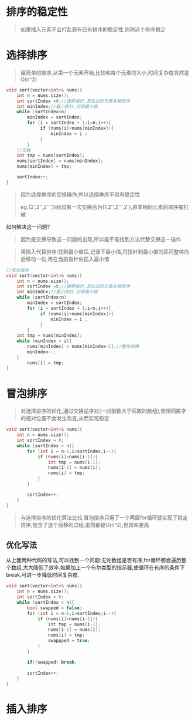 # 排序的稳定性
>如果插入元素不会打乱原有已有排序的稳定性,则称这个排序稳定
# 选择排序
>最简单的排序,从第一个元素开始,比较和每个元素的大小,时间复杂度显然是O(n^2)
```c
void sort(vector<int>& nums){
    int n = nums.size();
    int sortIndex =0;//搜索指针,其右边的元素未被排序
    int minIndex;//最小指针,记录最小值
    while (sortIndex<n)
        minIndex = sortIndex;
        for (i = sortIndex + 1;i<n;i++){
             if (nums[i]<nums[minIndex]){
                 minIndex = i ;
             }
        }
    //交换
    int tmp = nums[sortIndex];
    nums[sortIndex] = nums[minIndex];
    nums[minIndex] = tmp;

    sortIndex++;
}
```
>因为选择排序的交换操作,所以选择排序不具有稳定性
>
>eg.{2',2'',2''',1}经过第一次交换后为{1,2'',2''',2'},原本相同元素的顺序被打破

如何解决这一问题?

>因为是交换导致这一问题的出现,所以能不能找到方法代替交换这一操作

>用插入代替排序:找到最小值后,记录下最小值,将指针到最小值的区间整体向后移动一位,再在当前指针处插入最小值
```c
//优化版本
void sort(vector<int>& nums){
    int n = nums.size();
    int sortIndex =0;//搜索指针,其右边的元素未被排序
    int minIndex;//最小指针,记录最小值
    while (sortIndex<n)
        minIndex = sortIndex;
        for (i = sortIndex + 1;i<n;i++){
             if (nums[i]<nums[minIndex]){
                 minIndex = i ;
             }
        }
    int tmp = nums[minIndex];
    while (minIndex > i){
        nums[minIndex] = nums[minIndex-1];//整体后移
        minIndex--;
    }
        nums[i] = tmp;
]
```
# 冒泡排序
>对选择排序的优化,通过交换逆序对(一对前数大于后数的数组),使相同数字的相对位置不会发生改变,从而实现稳定
```c
void sort(vector<int>& nums){
    int n = nums.size();
    int sortIndex = 0;
    while (sortIndex < n){
        for (int i = n-1;i>sortIndex;i--){
            if (nums[i]<nums[i-1]){
                int tmp = nums[i-1];
                nums[i-1] = nums[i];
                nums[i] = tmp;
            }
        }

        sortIndex++;
    }
}
```
>与选择排序的优化算法比较,冒泡排序只用了一个两层for循环就实现了稳定排序,包含了逐个后移的过程,虽然都是O(n^2),但效率更高
## 优化写法
从上面两种代码的写法,可以找到一个问题:无论数组是否有序,for循环都会遍历整个数组,大大降低了效率.如果加上一个布尔类型的指示器,使循环在有序的条件下break,可进一步降低时间复杂度.
```c
void sort(vector<int>& nums){
    int n = nums.size();
    int sortIndex = 0;
    while (sortIndex < n){
        bool swapped = false;
        for (int i = n-1;i>sortIndex;i--){
            if (nums[i]<nums[i-1]){
                int tmp = nums[i-1];
                nums[i-1] = nums[i];
                nums[i] = tmp;
                swappped = true;
            }
        }

        if(!swapped) break;
     
        sortIndex++;
    }
}
```
# 插入排序
